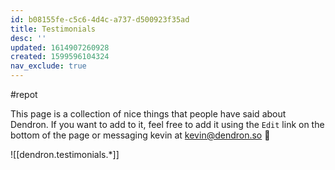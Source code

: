 ```yaml
---
id: b08155fe-c5c6-4d4c-a737-d500923f35ad
title: Testimonials
desc: ''
updated: 1614907260928
created: 1599596104324
nav_exclude: true
---
```


#repot

This page is a collection of nice things that people have said about Dendron. If you want to add to it, feel free to add it using the `Edit` link on the bottom of the page or messaging kevin at [kevin@dendron.so](mailto:kevin@dendron.so) 🙏

![[dendron.testimonials.*]]

